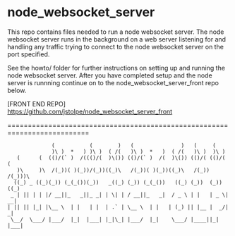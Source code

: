 # node_websocket_server

This repo contains files needed to run a node websocket server. The node
websocket server runs in the background on a web server listening for and
handling any traffic trying to connect to the node websocket server on 
the port specified.

See the howto/ folder for further instructions on setting up and running the
node websocket server. After you have completed setup and the node server is
runnning continue on to the node_websocket_server_front repo below.

[FRONT END REPO]
https://github.com/jstolpe/node_websocket_server_front

==========================================================================
    
                  (           (        )   (               )   (     (         
                  )\ )  *   ) )\ )  ( /(   )\ )  *   )  ( /(   )\ )  )\ )      
       (      (  (()/(` )  /((()/(  )\()) (()/(` )  /(  )\()) (()/( (()/( (    
       )\     )\  /(_))( )(_))/(_))((_)\   /(_))( )(_))((_)\   /(_)) /(_)))\   
      ((_) _ ((_)(_)) (_(_())(_))   _((_) (_)) (_(_())   ((_) (_))  (_)) ((_)  
     _ | || | | |/ __||_   _||_ _| | \| | / __||_   _|  / _ \ | |   | _ \| __| 
    | || || |_| |\__ \  | |   | |  | .` | \__ \  | |   | (_) || |__ |  _/| _|  
     \__/  \___/ |___/  |_|  |___| |_|\_| |___/  |_|    \___/ |____||_|  |___|
